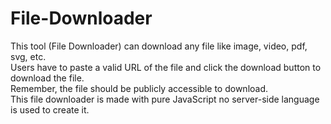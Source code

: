 # File-Downloader
This tool (File Downloader) can download any file like image, video, pdf, svg, etc.   
Users have to paste a valid URL of the file and click the download button to download the file.   
Remember, the file should be publicly accessible to download.   
This file downloader is made with pure JavaScript no server-side language is used to create it.
